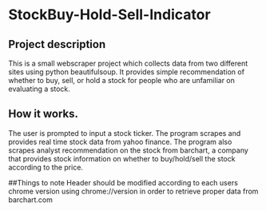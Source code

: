 # StockBuy-Hold-Sell-Indicator
## Project description
This is a small webscraper project which collects data from two different sites using python beautifulsoup.
It provides simple recommendation of whether to buy, sell, or hold a stock
for people who are unfamiliar on evaluating a stock.
## How it works.
The user is prompted to input a stock ticker.
The program scrapes and provides real time stock data from yahoo finance.
The program also scrapes analyst recommendation on the stock from barchart, a company that provides stock information
on whether to buy/hold/sell the stock according to the price.

##Things to note
Header should be modified according to each users chrome version using chrome://version in order to retrieve proper data from barchart.com
